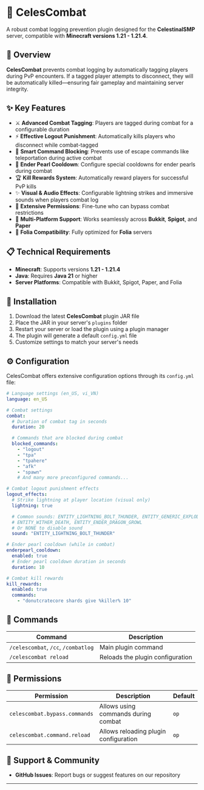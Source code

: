 # 🌟 **CelesCombat**

A robust combat logging prevention plugin designed for the **CelestinalSMP** server, compatible with **Minecraft versions 1.21 - 1.21.4**.

## 📖 **Overview**

**CelesCombat** prevents combat logging by automatically tagging players during PvP encounters. If a tagged player attempts to disconnect, they will be automatically killed—ensuring fair gameplay and maintaining server integrity.

## ✨ **Key Features**

- ⚔️ **Advanced Combat Tagging**: Players are tagged during combat for a configurable duration
- ⚡ **Effective Logout Punishment**: Automatically kills players who disconnect while combat-tagged
- 🛑 **Smart Command Blocking**: Prevents use of escape commands like teleportation during active combat
- 🎯 **Ender Pearl Cooldown**: Configure special cooldowns for ender pearls during combat
- 🏆 **Kill Rewards System**: Automatically reward players for successful PvP kills
- ✨ **Visual & Audio Effects**: Configurable lightning strikes and immersive sounds when players combat log
- 🔧 **Extensive Permissions**: Fine-tune who can bypass combat restrictions
- 🚀 **Multi-Platform Support**: Works seamlessly across **Bukkit**, **Spigot**, and **Paper**
- 🌿 **Folia Compatibility**: Fully optimized for **Folia** servers

## 📋 **Technical Requirements**

- **Minecraft**: Supports versions **1.21 - 1.21.4**
- **Java**: Requires **Java 21** or higher
- **Server Platforms**: Compatible with Bukkit, Spigot, Paper, and Folia

## 🚀 **Installation**

1. Download the latest **CelesCombat** plugin JAR file
2. Place the JAR in your server's `plugins` folder
3. Restart your server or load the plugin using a plugin manager
4. The plugin will generate a default `config.yml` file
5. Customize settings to match your server's needs

## ⚙️ **Configuration**

CelesCombat offers extensive configuration options through its `config.yml` file:

```yaml
# Language settings (en_US, vi_VN)
language: en_US

# Combat settings
combat:
  # Duration of combat tag in seconds
  duration: 20

  # Commands that are blocked during combat
  blocked_commands:
    - "logout"
    - "tpa"
    - "tpahere"
    - "afk"
    - "spawn"
    # And many more preconfigured commands...

# Combat logout punishment effects
logout_effects:
  # Strike lightning at player location (visual only)
  lightning: true

  # Common sounds: ENTITY_LIGHTNING_BOLT_THUNDER, ENTITY_GENERIC_EXPLODE,
  # ENTITY_WITHER_DEATH, ENTITY_ENDER_DRAGON_GROWL
  # Or NONE to disable sound
  sound: "ENTITY_LIGHTNING_BOLT_THUNDER"

# Ender pearl cooldown (while in combat)
enderpearl_cooldown:
  enabled: true
  # Ender pearl cooldown duration in seconds
  duration: 10

# Combat kill rewards
kill_rewards:
  enabled: true
  commands:
    - "donutcratecore shards give %killer% 10"
```

## 🔨 **Commands**

| Command | Description |
|---------|-------------|
| `/celescombat`, `/cc`, `/combatlog` | Main plugin command |
| `/celescombat reload` | Reloads the plugin configuration |

## 🔑 **Permissions**

| Permission | Description | Default |
|------------|-------------|---------|
| `celescombat.bypass.commands` | Allows using commands during combat | `op` |
| `celescombat.command.reload` | Allows reloading plugin configuration | `op` |

## 💬 **Support & Community**

- **GitHub Issues**: Report bugs or suggest features on our repository

---